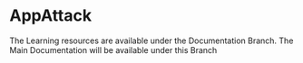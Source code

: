 # AppAttack
The Learning resources are available under the Documentation Branch.
The Main Documentation will be available under this Branch
